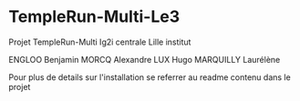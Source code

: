 # TempleRun-Multi-Le3

Projet TempleRun-Multi Ig2i centrale Lille institut 

ENGLOO Benjamin
MORCQ Alexandre
LUX Hugo 
MARQUILLY Laurélène 

Pour plus de details sur l'installation se referrer au readme contenu dans le projet



